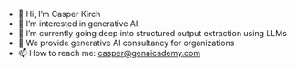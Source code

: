 - 👋 Hi, I’m Casper Kirch
- 👀 I’m interested in generative AI
- 🌱 I’m currently going deep into structured output extraction using LLMs
- 💞️ We provide generative AI consultancy for organizations
- 📫 How to reach me: casper@genaicademy.com

<!---
CasKirch/CasKirch is a ✨ special ✨ repository because its `README.md` (this file) appears on your GitHub profile.
You can click the Preview link to take a look at your changes.
--->
